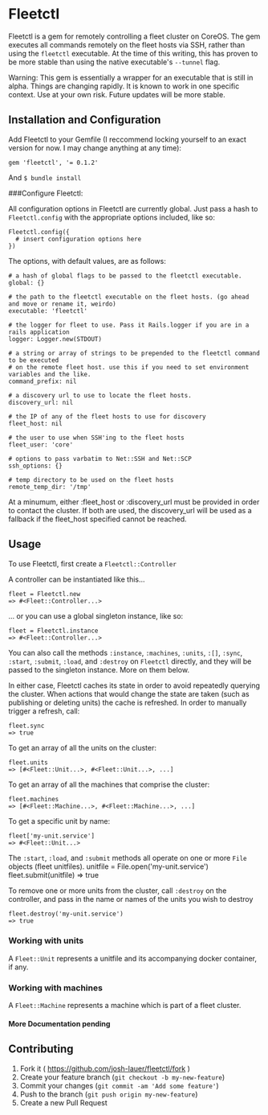 # Fleetctl

Fleetctl is a gem for remotely controlling a fleet cluster on CoreOS. The gem executes all commands remotely on the fleet hosts via SSH, rather than using the `fleetctl` executable. At the time of this writing, this has proven to be more stable than using the native executable's `--tunnel` flag.

Warning: This gem is essentially a wrapper for an executable that is still in alpha. Things are changing rapidly. It is known to work in one specific context. Use at your own risk. Future updates will be more stable.

## Installation and Configuration

Add Fleetctl to your Gemfile (I reccommend locking yourself to an exact version for now. I may change anything at any time):

    gem 'fleetctl', '= 0.1.2'

And `$ bundle install`

###Configure Fleetctl:

All configuration options in Fleetctl are currently global. Just pass a hash to `Fleetctl.config` with the appropriate options included, like so:

    Fleetctl.config({
      # insert configuration options here
    })

The options, with default values, are as follows:

    # a hash of global flags to be passed to the fleetctl executable.
    global: {}

    # the path to the fleetctl executable on the fleet hosts. (go ahead and move or rename it, weirdo)
    executable: 'fleetctl'

    # the logger for fleet to use. Pass it Rails.logger if you are in a rails application
    logger: Logger.new(STDOUT)

    # a string or array of strings to be prepended to the fleetctl command to be executed
    # on the remote fleet host. use this if you need to set environment variables and the like.
    command_prefix: nil

    # a discovery url to use to locate the fleet hosts.
    discovery_url: nil

    # the IP of any of the fleet hosts to use for discovery
    fleet_host: nil

    # the user to use when SSH'ing to the fleet hosts
    fleet_user: 'core'

    # options to pass varbatim to Net::SSH and Net::SCP
    ssh_options: {}

    # temp directory to be used on the fleet hosts
    remote_temp_dir: '/tmp'

At a minumum, either :fleet_host or :discovery_url must be provided in order to contact the cluster. If both are used, the discovery_url will be used as a fallback if the fleet_host specified cannot be reached.

## Usage
To use Fleetctl, first create a `Fleetctl::Controller`

A controller can be instantiated like this...

    fleet = Fleetctl.new
    => #<Fleet::Controller...>

... or you can use a global singleton instance, like so:

    fleet = Fleetctl.instance
    => #<Fleet::Controller...>

You can also call the methods `:instance`, `:machines`, `:units`, `:[]`, `:sync`, `:start`, `:submit`, `:load`, and `:destroy` on `Fleetctl` directly, and they will be passed to the singleton instance. More on them below.

In either case, Fleetctl caches its state in order to avoid repeatedly querying the cluster. When actions that would change the state are taken (such as publishing or deleting units) the cache is refreshed. In order to manually trigger a refresh, call:

    fleet.sync
    => true

To get an array of all the units on the cluster:

    fleet.units
    => [#<Fleet::Unit...>, #<Fleet::Unit...>, ...]

To get an array of all the machines that comprise the cluster:

    fleet.machines
    => [#<Fleet::Machine...>, #<Fleet::Machine...>, ...]

To get a specific unit by name:

    fleet['my-unit.service']
    => #<Fleet::Unit...>

The `:start`, `:load`, and `:submit` methods all operate on one or more `File` objects (fleet unitfiles).
    unitfile = File.open('my-unit.service')
    fleet.submit(unitfile)
    => true

To remove one or more units from the cluster, call `:destroy` on the controller, and pass in the name
or names of the units you wish to destroy

    fleet.destroy('my-unit.service')
    => true

### Working with units

A `Fleet::Unit` represents a unitfile and its accompanying docker container, if any.

### Working with machines

A `Fleet::Machine` represents a machine which is part of a fleet cluster.

#### More Documentation pending

## Contributing

1. Fork it ( https://github.com/josh-lauer/fleetctl/fork )
2. Create your feature branch (`git checkout -b my-new-feature`)
3. Commit your changes (`git commit -am 'Add some feature'`)
4. Push to the branch (`git push origin my-new-feature`)
5. Create a new Pull Request
